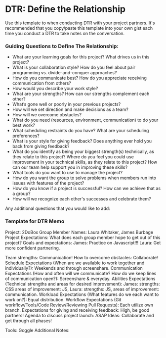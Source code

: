 # DTR: Define the Relationship

Use this template to when conducting DTR with your project partners. It's recommended that you copy/paste this template into your own gist each time you conduct a DTR to take notes on the conversation. 

### Guiding Questions to Define The Relationship:

* What are your learning goals for this project? What drives us in this project?
* What is your collaboration style? How do you feel about pair programming vs. divide-and-conquer approaches?
* How do you communicate best? How do you appreciate receiving communication from others?
* How would you describe your work style?
* What are your strengths? How can our strengths complement each other?
* What’s gone well or poorly in your previous projects?
* How will we set direction and make decisions as a team?
* How will we overcome obstacles?
* What do you need (resources, environment, communication) to do your best work?
* What scheduling restraints do you have? What are your scheduling preferences?
* What is your style for giving feedback? Does anything ever hold you back from giving feedback?
* What do you identify as being your biggest strength(s) technically, as they relate to this project? Where do you feel you could use improvement in your technical skills, as they relate to this project? How can our team help support you in improving these skills?
* What tools do you want to use to manage the project?
* How do you want the group to solve problems when members run into issues with features of the project?
* How do you know if a project is successful? How can we achieve that as a group?
* How will we recognize each other's successes and celebrate them?

Any additional questions that you would like to add:






### Template for DTR Memo
Project: 2DoBox
Group Member Names: Laura Whitaker, James Burbage
Project Expectations: What does each group member hope to get out of this project? 
Goals and expectations: James: Practice on Javascript!!! Laura: Get more confident partnering.
    
Team strengths: Communication!
How to overcome obstacles: Collaborate!
Schedule Expectations (When are we available to work together and individually?): Weekends and through screenshare.
Communication Expectations (How and often will we communicate? How do we keep lines of communication open?): Screenshare & everyday.
Abilities Expectations (Technical strengths and areas for desired improvement): James: strengths: CSS areas of improvement: JS, Laura: strengths: JS, areas of improvement: communication.
Workload Expectations (What features do we each want to work on?): Equal distribution.
Workflow Expectations (Git workflow/Tools/Code Review/Reviewing Pull Requests): Each utilize own branch.
Expectations for giving and receiving feedback: High, be good partners!
Agenda to discuss project launch: ASAP
Ideas: Collaborate and get through all phases!
 
Tools: Goggle
Additional Notes:



